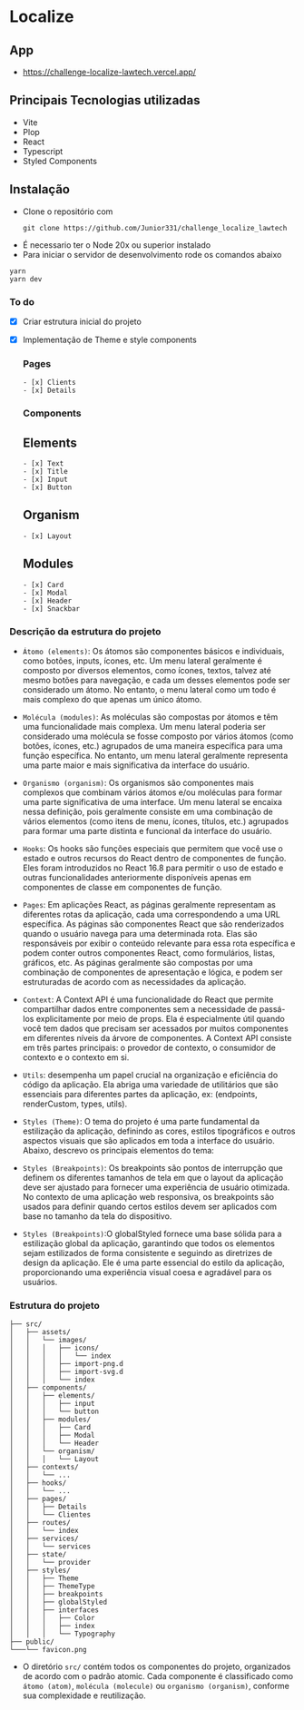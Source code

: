 # Localize

## App

- https://challenge-localize-lawtech.vercel.app/

## Principais Tecnologias utilizadas

- Vite
- Plop
- React
- Typescript
- Styled Components

## Instalação

- Clone o repositório com
  ```
  git clone https://github.com/Junior331/challenge_localize_lawtech
  ```
- É necessario ter o Node 20x ou superior instalado
- Para iniciar o servidor de desenvolvimento rode os comandos abaixo

```
yarn
yarn dev
```

### To do

- [x] Criar estrutura inicial do projeto
- [x] Implementação de Theme e style components

  ### Pages

      - [x] Clients
      - [x] Details

  ### Components

  ## Elements

      - [x] Text
      - [x] Title
      - [x] Input
      - [x] Button

  ## Organism

      - [x] Layout

  ## Modules

      - [x] Card
      - [x] Modal
      - [x] Header
      - [x] Snackbar

### Descrição da estrutura do projeto

- `Átomo (elements)`: Os átomos são componentes básicos e individuais, como botões, inputs, ícones, etc. Um menu lateral geralmente é composto por diversos elementos, como ícones, textos, talvez até mesmo botões para navegação, e cada um desses elementos pode ser considerado um átomo. No entanto, o menu lateral como um todo é mais complexo do que apenas um único átomo.

- `Molécula (modules)`: As moléculas são compostas por átomos e têm uma funcionalidade mais complexa. Um menu lateral poderia ser considerado uma molécula se fosse composto por vários átomos (como botões, ícones, etc.) agrupados de uma maneira específica para uma função específica. No entanto, um menu lateral geralmente representa uma parte maior e mais significativa da interface do usuário.

- `Organismo (organism)`: Os organismos são componentes mais complexos que combinam vários átomos e/ou moléculas para formar uma parte significativa de uma interface. Um menu lateral se encaixa nessa definição, pois geralmente consiste em uma combinação de vários elementos (como itens de menu, ícones, títulos, etc.) agrupados para formar uma parte distinta e funcional da interface do usuário.

- `Hooks`: Os hooks são funções especiais que permitem que você use o estado e outros recursos do React dentro de componentes de função. Eles foram introduzidos no React 16.8 para permitir o uso de estado e outras funcionalidades anteriormente disponíveis apenas em componentes de classe em componentes de função.

- `Pages`: Em aplicações React, as páginas geralmente representam as diferentes rotas da aplicação, cada uma correspondendo a uma URL específica. As páginas são componentes React que são renderizados quando o usuário navega para uma determinada rota. Elas são responsáveis por exibir o conteúdo relevante para essa rota específica e podem conter outros componentes React, como formulários, listas, gráficos, etc. As páginas geralmente são compostas por uma combinação de componentes de apresentação e lógica, e podem ser estruturadas de acordo com as necessidades da aplicação.

- `Context`: A Context API é uma funcionalidade do React que permite compartilhar dados entre componentes sem a necessidade de passá-los explicitamente por meio de props. Ela é especialmente útil quando você tem dados que precisam ser acessados por muitos componentes em diferentes níveis da árvore de componentes. A Context API consiste em três partes principais: o provedor de contexto, o consumidor de contexto e o contexto em si.

- `Utils`: desempenha um papel crucial na organização e eficiência do código da aplicação. Ela abriga uma variedade de utilitários que são essenciais para diferentes partes da aplicação, ex: (endpoints, renderCustom, types, utils).

- `Styles (Theme)`: O tema do projeto é uma parte fundamental da estilização da aplicação, definindo as cores, estilos tipográficos e outros aspectos visuais que são aplicados em toda a interface do usuário. Abaixo, descrevo os principais elementos do tema:

- `Styles (Breakpoints)`: Os breakpoints são pontos de interrupção que definem os diferentes tamanhos de tela em que o layout da aplicação deve ser ajustado para fornecer uma experiência de usuário otimizada. No contexto de uma aplicação web responsiva, os breakpoints são usados para definir quando certos estilos devem ser aplicados com base no tamanho da tela do dispositivo.

- `Styles (Breakpoints)`:O globalStyled fornece uma base sólida para a estilização global da aplicação, garantindo que todos os elementos sejam estilizados de forma consistente e seguindo as diretrizes de design da aplicação. Ele é uma parte essencial do estilo da aplicação, proporcionando uma experiência visual coesa e agradável para os usuários.

### Estrutura do projeto

    ├── src/
    │   ├── assets/
    │   │   └── images/
    │   │   │   ├── icons/
    │   │   │   │   └── index
    │   │   │   ├── import-png.d
    │   │   │   ├── import-svg.d
    │   │   │   └── index
    │   ├── components/
    │   │   ├── elements/
    │   │   │   ├── input
    │   │   │   └── button
    │   │   ├── modules/
    │   │   │   ├── Card
    │   │   │   ├── Modal
    │   │   │   └── Header
    │   │   └── organism/
    │   │   │   └── Layout
    │   ├── contexts/
    │   │   └── ...
    │   ├── hooks/
    │   │   └── ...
    │   ├── pages/
    │   │   ├── Details
    │   │   └── Clientes
    │   ├── routes/
    │   │   └── index
    │   ├── services/
    │   │   └── services
    │   ├── state/
    │   │   └── provider
    │   ├── styles/
    │   │   ├── Theme
    │   │   ├── ThemeType
    │   │   ├── breakpoints
    │   │   ├── globalStyled
    │   │   ├── interfaces
    │   │   │   ├── Color
    │   │   │   ├── index
    │   │   │   └── Typography
    ├── public/
    └───└── favicon.png

- O diretório `src/` contém todos os componentes do projeto, organizados de acordo com o padrão atomic.
  Cada componente é classificado como `átomo (atom)`, `molécula (molecule)` ou `organismo (organism)`, conforme
  sua complexidade e reutilização.
